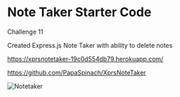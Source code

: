 # Note Taker Starter Code

Challenge 11

Created Express.js Note Taker with ability to delete notes

https://xprsnotetaker-19c0d554db79.herokuapp.com/

https://github.com/PapaSpinach/XprsNoteTaker

![Notetaker](https://github.com/PapaSpinach/XprsNoteTaker/assets/146040691/5d115db5-5da1-49cf-af9d-85f128756e34)
